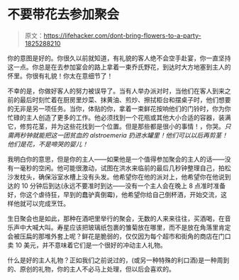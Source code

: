 # 不要带花去参加聚会

> 原文：<https://lifehacker.com/dont-bring-flowers-to-a-party-1825288210>

你的意图是好的。你很久以前就知道，有礼貌的客人绝不会空手赴宴，你一直坚持这一点。你总是在去参加宴会的路上拿着一束乔氏野花，到达时大方地塞到主人的怀里。你很有礼貌！你太在意细节了！



不幸的是，你做好客人的努力被误导了。当有人举办派对时，当他们在客人到来之前的最后时刻忙着在厨房里炒菜、抹黄油、煎炒、擦拭柜台和摆桌子时，他们想要的无非是另一项任务。当你，体贴的你，拿着一束鲜花按响他们的门铃时，你为你忙碌的主人创造了更多的工作。他必须找到一个花瓶或其他大小合适的容器，装满它，修剪花茎，并为这些花找到一个位置。但是那些都是很小的事情！，你哭。*只需两秒钟就能把这一团贫血的 alstroemeria 扔进水罐里！他们可以以后再剪茎！他们是花，不是啼哭的婴儿！*

我明白你的意思，但是你的主人——如果他是一个值得参加聚会的主人的话——没有一毫秒的空闲。他可能很激动，试图在洪水来临前的最后几秒钟整理自己，拍松沙发枕头，确保浴室水槽上没有头发。他希望你在他的派对上，他希望你在他说到达的 10 分钟后到达(永远不要准时到达——没有一个主人会在晚上 8 点准时准备好，你这个虐待狂，早到的蠢驴真倒霉)，他希望你给自己倒杯酒，开始交流，这样他就可以完成烹饪。

生日聚会也是如此，那种在酒吧里举行的聚会，无数的人来来往往，买酒喝，在音乐声中大喊大叫。寿星应该把玻璃纸包裹的雏菊放在哪里，而不是放在角落里肯定会被压扁的那堆外套上呢？鲜花是脆弱的，仅仅因为每个超市和街角的商店在门口卖 10 美元，并不意味着它们是一个很好的冲动主人礼物。

什么是好的主人礼物？正如我们之前说过的，(或另一种特殊的利口酒)是一种周到的、原创的礼物，你的主人不必马上处理，但以后会喜欢的。